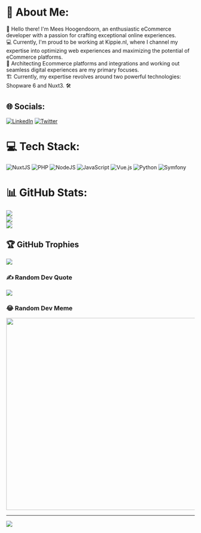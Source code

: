 # 💫 About Me:
👋 Hello there! I'm Mees Hoogendoorn, an enthusiastic eCommerce developer with a passion for crafting exceptional online experiences. <br>💻 Currently, I'm proud to be working at Kippie.nl, where I channel my expertise into optimizing web experiences and maximizing the potential of eCommerce platforms. <br>🚀 Architecting Ecommerce platforms and integrations and working out seamless digital experiences are my primary focuses. <br>🏗️ Currently, my expertise revolves around two powerful technologies: Shopware 6 and Nuxt3. 🛠️


## 🌐 Socials:
[![LinkedIn](https://img.shields.io/badge/LinkedIn-%230077B5.svg?logo=linkedin&logoColor=white)](https://linkedin.com/in/meeshoogendoorn) [![Twitter](https://img.shields.io/badge/Twitter-%231DA1F2.svg?logo=Twitter&logoColor=white)](https://twitter.com/mees0182) 

# 💻 Tech Stack:
![NuxtJS](https://img.shields.io/badge/Nuxt-black?style=for-the-badge&logo=nuxt.js&logoColor=white) ![PHP](https://img.shields.io/badge/php-%23777BB4.svg?style=for-the-badge&logo=php&logoColor=white) ![NodeJS](https://img.shields.io/badge/node.js-6DA55F?style=for-the-badge&logo=node.js&logoColor=white) ![JavaScript](https://img.shields.io/badge/javascript-%23323330.svg?style=for-the-badge&logo=javascript&logoColor=%23F7DF1E) ![Vue.js](https://img.shields.io/badge/vuejs-%2335495e.svg?style=for-the-badge&logo=vuedotjs&logoColor=%234FC08D) ![Python](https://img.shields.io/badge/python-3670A0?style=for-the-badge&logo=python&logoColor=ffdd54) ![Symfony](https://img.shields.io/badge/symfony-%23000000.svg?style=for-the-badge&logo=symfony&logoColor=white)
# 📊 GitHub Stats:
![](https://github-readme-stats.vercel.app/api?username=meeshoogendoorn\&theme=radical&hide_border=false&include_all_commits=false&count_private=false)<br/>
![](https://github-readme-streak-stats.herokuapp.com/?user=meeshoogendoorn\&theme=radical&hide_border=false)<br/>
![](https://github-readme-stats.vercel.app/api/top-langs/?username=meeshoogendoorn\&theme=radical&hide_border=false&include_all_commits=false&count_private=false&layout=compact)

## 🏆 GitHub Trophies
![](https://github-profile-trophy.vercel.app/?username=meeshoogendoorn\&theme=radical&no-frame=false&no-bg=true&margin-w=4)

### ✍️ Random Dev Quote
![](https://quotes-github-readme.vercel.app/api?type=horizontal&theme=radical)

### 😂 Random Dev Meme
<img src="https://rm.up.railway.app/" width="512px"/>

---
[![](https://visitcount.itsvg.in/api?id=meeshoogendoorn\&icon=7&color=2)](https://visitcount.itsvg.in)

<!-- Proudly created with GPRM ( https://gprm.itsvg.in ) -->
